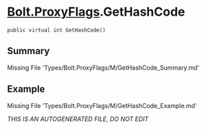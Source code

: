 # [Bolt.ProxyFlags](Types/Bolt.ProxyFlags.md).GetHashCode
`public virtual int GetHashCode()`
## Summary
Missing File 'Types/Bolt.ProxyFlags/M/GetHashCode_Summary.md'
## Example
Missing File 'Types/Bolt.ProxyFlags/M/GetHashCode_Example.md'

*THIS IS AN AUTOGENERATED FILE, DO NOT EDIT*

